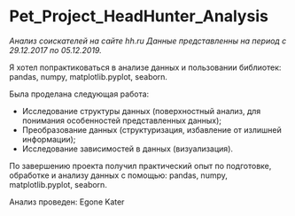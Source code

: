 # Pet_Project_HeadHunter_Analysis
*Анализ соискателей на сайте hh.ru*
*Данные представленны на период с 29.12.2017 по 05.12.2019.*

Я хотел попрактиковаться в анализе данных и пользовании библиотек: pandas, numpy, matplotlib.pyplot, seaborn.

Была проделана следующая работа:
* Исследование структуры данных (поверхностный анализ, для понимания особенностей представленных данных);
* Преобразование данных (структуризация, избавление от излишней информации);
* Исследование зависимостей в данных (визуализация).

По завершению проекта получил практический опыт по подготовке, обработке и анализу данных с помощью: pandas, numpy, matplotlib.pyplot, seaborn.


Анализ проведен:
 Egone Kater
